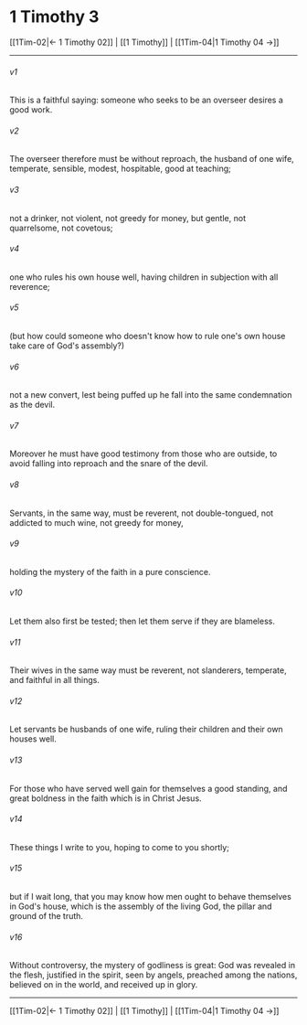 # 1 Timothy 3

[[1Tim-02|← 1 Timothy 02]] | [[1 Timothy]] | [[1Tim-04|1 Timothy 04 →]]
***



###### v1 
This is a faithful saying: someone who seeks to be an overseer desires a good work. 

###### v2 
The overseer therefore must be without reproach, the husband of one wife, temperate, sensible, modest, hospitable, good at teaching; 

###### v3 
not a drinker, not violent, not greedy for money, but gentle, not quarrelsome, not covetous; 

###### v4 
one who rules his own house well, having children in subjection with all reverence; 

###### v5 
(but how could someone who doesn't know how to rule one's own house take care of God's assembly?) 

###### v6 
not a new convert, lest being puffed up he fall into the same condemnation as the devil. 

###### v7 
Moreover he must have good testimony from those who are outside, to avoid falling into reproach and the snare of the devil. 

###### v8 
Servants, in the same way, must be reverent, not double-tongued, not addicted to much wine, not greedy for money, 

###### v9 
holding the mystery of the faith in a pure conscience. 

###### v10 
Let them also first be tested; then let them serve if they are blameless. 

###### v11 
Their wives in the same way must be reverent, not slanderers, temperate, and faithful in all things. 

###### v12 
Let servants be husbands of one wife, ruling their children and their own houses well. 

###### v13 
For those who have served well gain for themselves a good standing, and great boldness in the faith which is in Christ Jesus. 

###### v14 
These things I write to you, hoping to come to you shortly; 

###### v15 
but if I wait long, that you may know how men ought to behave themselves in God's house, which is the assembly of the living God, the pillar and ground of the truth. 

###### v16 
Without controversy, the mystery of godliness is great: God was revealed in the flesh, justified in the spirit, seen by angels, preached among the nations, believed on in the world, and received up in glory.

***
[[1Tim-02|← 1 Timothy 02]] | [[1 Timothy]] | [[1Tim-04|1 Timothy 04 →]]
